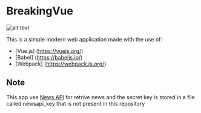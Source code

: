 # BreakingVue
![alt text](https://lapissimo.visualstudio.com/_apis/public/build/definitions/eab8efd1-a732-441c-8349-108ee808301b/1/badge)

This is a simple modern web application made with the use of:
- [Vue.js] (https://vuejs.org/)
- [Babel] (https://babeljs.io/)
- [Webpack] (https://webpack.js.org/)

## Note
This app use [News API](https://newsapi.org/) for retrive news and the secret key is stored in a file called newsapi_key that is not present in this repository

